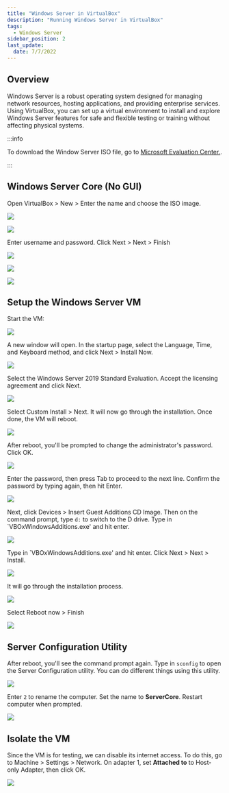 ```yaml
---
title: "Windows Server in VirtualBox"
description: "Running Windows Server in VirtualBox"
tags: 
  - Windows Server
sidebar_position: 2
last_update:
  date: 7/7/2022
---
```



## Overview

Windows Server is a robust operating system designed for managing network resources, hosting applications, and providing enterprise services. Using VirtualBox, you can set up a virtual environment to install and explore Windows Server features for safe and flexible testing or training without affecting physical systems.  

:::info

To download the Window Server ISO file, go to [Microsoft Evaluation Center.](https://www.microsoft.com/en-us/evalcenter/download-windows-server-2019).

:::

## Windows Server Core (No GUI)

Open VirtualBox > New > Enter the name and choose the ISO image.

![](/img/docs/12072024-vbox-vm-windows-server.png)

![](/img/docs/12072024-vbox-vm-windows-server-unattended-os.png)

Enter username and password. Click Next > Next > Finish

![](/img/docs/12072024-vbox-vm-windows-server-creds.png)

![](/img/docs/12072024-vbox-vm-windows-server-mem.png)

![](/img/docs/12072024-vbox-vm-windows-server-finish.png)


## Setup the Windows Server VM

Start the VM:

![](/img/docs/12072024-vbox-vm-windows-server-start-vm.png)

A new window will open. In the startup page, select the Language, Time, and Keyboard method, and click Next > Install Now.

![](/img/docs/12072024-vbox-vm-windows-setup.png)

Select the Windows Server 2019 Standard Evaluation. Accept the licensing agreement and click Next.

![](/img/docs/12072024-vbox-vm-windows-SELECT-OS.png)

Select Custom Install > Next. It will now go through the installation. Once done, the VM will reboot.

![](/img/docs/12072024-vbox-vm-windows-custom-install.png)

After reboot, you'll be prompted to change the administrator's password. Click OK.

![](/img/docs/12072024-vbox-vm-windows-CHANGE-PW.png)

Enter the password, then press Tab to proceed to the next line. Confirm the password by typing again, then hit Enter.

![](/img/docs/12072024-vbox-vm-windows-CHANGE-PW-2.png)

Next, click Devices > Insert Guest Additions CD Image. Then on the command prompt, type `d:` to switch to the D drive. Type in `VBOxWindowsAdditions.exe' and hit enter.

![](/img/docs/12072024-vbox-vm-windows-insert-guest-os.png)

Type in `VBOxWindowsAdditions.exe' and hit enter. Click Next > Next > Install.

![](/img/docs/12072024-vbox-vm-windows-VBOxWindowsAdditions.png)

It will go through the installation process.

![](/img/docs/12072024-vbox-vm-windows-install-process.png)

Select Reboot now > Finish

![](/img/docs/12072024-vbox-vm-windows-reboot-now.png)


## Server Configuration Utility 

After reboot, you'll see the command prompt again. Type in `sconfig` to open the Server Configuration utility. You can do different things using this utility.

![](/img/docs/12072024-vbox-vm-windows-sconfig.png)

Enter `2` to rename the computer. Set the name to **ServerCore**. Restart computer when prompted.

![](/img/docs/12072024-vbox-vm-windows-sconfig-change-comp-name.png)


## Isolate the VM

Since the VM is for testing, we can disable its internet access. To do this, go to Machine > Settings > Network.
On adapter 1, set **Attached to** to Host-only Adapter, then click OK.

![](/img/docs/12072024-vbox-vm-windows-HOSTONLY-ADAPTER.png)

